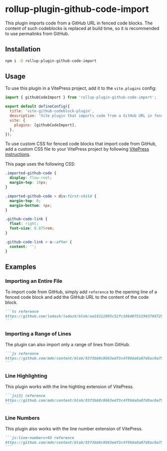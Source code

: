# rollup-plugin-github-code-import

This plugin imports code from a GitHub URL in fenced code blocks. The content
of such codeblocks is replaced at build time, so it is recommended to use
permalinks from GitHub.

## Installation

```sh
npm i -D rollup-plugin-github-code-import
```

## Usage

To use this plugin in a VitePress project, add it to the `vite.plugins` config:

```js
import { githubCodeImport } from 'rollup-plugin-github-code-import';

export default defineConfig({
  title: 'vite-github-codeblock-plugin',
  description: 'Vite plugin that imports code from a GitHub URL in fenced code blocks.',
  vite: {
    plugins: [githubCodeImport],
  },
});
```

To use custom CSS for fenced code blocks that import code from GitHub, add a
custom CSS file to your VitePress project by following [VitePress instructions][1].

This page uses the following CSS:

```css
.imported-github-code {
  display: flow-root;
  margin-top: 16px;
}

.imported-github-code > div:first-child {
  margin-top: 0;
  margin-bottom: 4px;
}

.github-code-link {
  float: right;
  font-size: 0.875rem;
}

.github-code-link > a::after {
  content: '';
}
```

## Examples

### Importing an Entire File

To import code from GitHub, simply add `reference` to the opening line of a
fenced code block and add the GitHub URL to the content of the code block.

````markdown
```ts reference
https://github.com/lodash/lodash/blob/aa18212085c52fc106d075319637b8729e0f179f/src/add.ts
```
````

### Importing a Range of Lines

The plugin can also import only a range of lines from GitHub.

````markdown
```js reference
https://github.com/mdn/content/blob/83f3bb0c0663edf3c4f86da8a07d8ac0a75b5ccb/scripts/front-matter_utils.js#L68-L80
```
````

### Line Highlighting

This plugin works with the line highting extension of VitePress.

````markdown
```js{3} reference
https://github.com/mdn/content/blob/83f3bb0c0663edf3c4f86da8a07d8ac0a75b5ccb/scripts/front-matter_utils.js#L68-L80
```
````

### Line Numbers

This plugin also works with the line number extension of VitePress.

````markdown
```js:line-numbers=68 reference
https://github.com/mdn/content/blob/83f3bb0c0663edf3c4f86da8a07d8ac0a75b5ccb/scripts/front-matter_utils.js#L68-L80
```
````

[1]: https://vitepress.dev/guide/extending-default-theme#customizing-css
